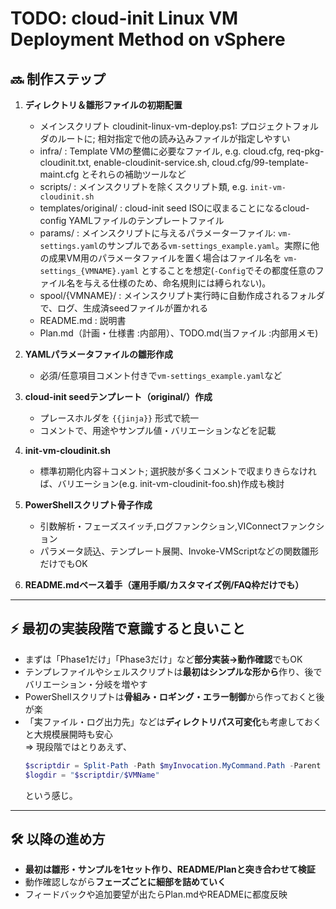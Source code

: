 # TODO: cloud-init Linux VM Deployment Method on vSphere

## 🔜 制作ステップ

1. **ディレクトリ＆雛形ファイルの初期配置**
   - メインスクリプト cloudinit-linux-vm-deploy.ps1:
     プロジェクトフォルダのルートに; 相対指定で他の読み込みファイルが指定しやすい
   - infra/ :
     Template VMの整備に必要なファイル, e.g. cloud.cfg, req-pkg-cloudinit.txt, enable-cloudinit-service.sh, cloud.cfg/99-template-maint.cfg とそれらの補助ツールなど
   - scripts/ :
     メインスクリプトを除くスクリプト類, e.g. `init-vm-cloudinit.sh`
   - templates/original/ :
     cloud-init seed ISOに収まることになるcloud-config YAMLファイルのテンプレートファイル
   - params/ :
     メインスクリプトに与えるパラメーターファイル: `vm-settings.yaml`のサンプルである`vm-settings_example.yaml`。実際に他の成果VM用のパラメータファイルを置く場合はファイル名を `vm-settings_{VMNAME}.yaml` とすることを想定(`-Config`でその都度任意のファイル名を与える仕様のため、命名規則には縛られない)。
   - spool/{VMNAME}/ :
     メインスクリプト実行時に自動作成されるフォルダで、ログ、生成済seedファイルが置かれる
   - README.md : 説明書
   - Plan.md（計画・仕様書 :内部用）、TODO.md(当ファイル :内部用メモ)

2. **YAMLパラメータファイルの雛形作成**
   - 必須/任意項目コメント付きで`vm-settings_example.yaml`など

3. **cloud-init seedテンプレート（original/）作成**
   - プレースホルダを `{{jinja}}` 形式で統一
   - コメントで、用途やサンプル値・バリエーションなどを記載

4. **init-vm-cloudinit.sh**
   - 標準初期化内容＋コメント; 選択肢が多くコメントで収まりきらなければ、バリエーション(e.g. init-vm-cloudinit-foo.sh)作成も検討

5. **PowerShellスクリプト骨子作成**
   - 引数解析・フェーズスイッチ,ログファンクション,VIConnectファンクション
   - パラメータ読込、テンプレート展開、Invoke-VMScriptなどの関数雛形だけでもOK

6. **README.mdベース着手（運用手順/カスタマイズ例/FAQ枠だけでも）**

---

## ⚡️ 最初の実装段階で意識すると良いこと

- まずは「Phase1だけ」「Phase3だけ」など**部分実装→動作確認**でもOK
- テンプレファイルやシェルスクリプトは**最初はシンプルな形から**作り、後でバリエーション・分岐を増やす
- PowerShellスクリプトは**骨組み・ロギング・エラー制御**から作っておくと後が楽
- 「実ファイル・ログ出力先」などは**ディレクトリパス可変化**も考慮しておくと大規模展開時も安心  
   ⇒ 現段階ではとりあえず、
   ```powershell
   $scriptdir = Split-Path -Path $myInvocation.MyCommand.Path -Parent
   $logdir = "$scriptdir/$VMName"
   ```
   という感じ。

---

## 🛠️ 以降の進め方

- **最初は雛形・サンプルを1セット作り、README/Planと突き合わせて検証**
- 動作確認しながら**フェーズごとに細部を詰めていく**
- フィードバックや追加要望が出たらPlan.mdやREADMEに都度反映

